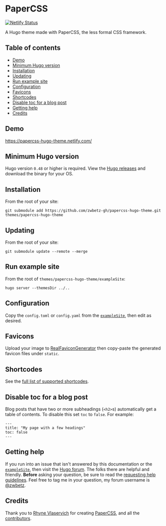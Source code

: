 # PaperCSS

[![Netlify Status](https://api.netlify.com/api/v1/badges/3e3a0d5d-854f-45f2-9e30-e8a86907956a/deploy-status)](https://app.netlify.com/sites/papercss-hugo-theme/deploys)

A Hugo theme made with PaperCSS, the less formal CSS framework.

## Table of contents

- [Demo](#demo)
- [Minimum Hugo version](#minimum-hugo-version)
- [Installation](#installation)
- [Updating](#updating)
- [Run example site](#run-example-site)
- [Configuration](#configuration)
- [Favicons](#favicons)
- [Shortcodes](#shortcodes)
- [Disable toc for a blog post](#disable-toc-for-a-blog-post)
- [Getting help](#getting-help)
- [Credits](#credits)

## Demo

https://papercss-hugo-theme.netlify.com/

## Minimum Hugo version

Hugo version `0.48` or higher is required. View the [Hugo releases](https://github.com/gohugoio/hugo/releases) and download the binary for your OS.

## Installation

From the root of your site:

```
git submodule add https://github.com/zwbetz-gh/papercss-hugo-theme.git themes/papercss-hugo-theme
```

## Updating

From the root of your site:

```
git submodule update --remote --merge
```

## Run example site

From the root of `themes/papercss-hugo-theme/exampleSite`:

```
hugo server --themesDir ../..
```

## Configuration

Copy the `config.toml` or `config.yaml` from the [`exampleSite`](https://github.com/zwbetz-gh/papercss-hugo-theme/tree/master/exampleSite), then edit as desired. 

## Favicons

Upload your image to [RealFaviconGenerator](https://realfavicongenerator.net/) then copy-paste the generated favicon files under `static`. 

## Shortcodes

See the [full list of supported shortcodes](https://papercss-hugo-theme.netlify.com/papercss-shortcodes/).

## Disable toc for a blog post

Blog posts that have two or more subheadings (`<h2>`s) automatically get a table of contents. To disable this set `toc` to `false`. For example:

```
---
title: "My page with a few headings"
toc: false
---
```


## Getting help

If you run into an issue that isn't answered by this documentation or the [`exampleSite`](https://github.com/zwbetz-gh/papercss-hugo-theme/tree/master/exampleSite), then visit the [Hugo forum](https://discourse.gohugo.io/). The folks there are helpful and friendly. **Before** asking your question, be sure to read the [requesting help guidelines](https://discourse.gohugo.io/t/requesting-help/9132). Feel free to tag me in your question, my forum username is [@zwbetz](https://discourse.gohugo.io/u/zwbetz/summary).

## Credits

Thank you to [Rhyne Vlaservich](https://www.vlaservich.com/) for creating [PaperCSS](https://www.getpapercss.com/), and all the  [contributors](https://github.com/papercss/papercss/graphs/contributors).

